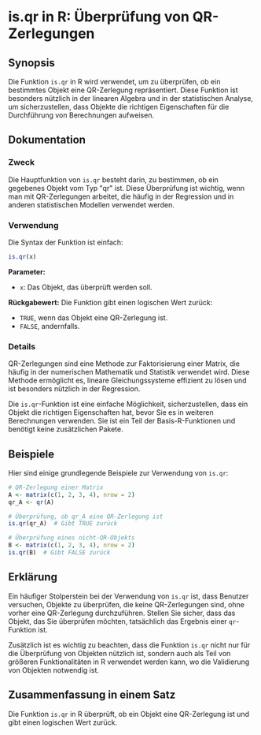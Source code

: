 <!--
Meta Description: # is.qr in R: Überprüfung von QR-Zerlegungen ## Synopsis Die Funktion `is.qr` in R wird verwendet, um zu überprüfen, ob ein bestimmtes Objekt eine QR-...
Meta Keywords: die, ist, von, funktion, der
-->

# is.qr in R: Überprüfung von QR-Zerlegungen

## Synopsis
Die Funktion `is.qr` in R wird verwendet, um zu überprüfen, ob ein bestimmtes Objekt eine QR-Zerlegung repräsentiert. Diese Funktion ist besonders nützlich in der linearen Algebra und in der statistischen Analyse, um sicherzustellen, dass Objekte die richtigen Eigenschaften für die Durchführung von Berechnungen aufweisen.

## Dokumentation
### Zweck
Die Hauptfunktion von `is.qr` besteht darin, zu bestimmen, ob ein gegebenes Objekt vom Typ "qr" ist. Diese Überprüfung ist wichtig, wenn man mit QR-Zerlegungen arbeitet, die häufig in der Regression und in anderen statistischen Modellen verwendet werden.

### Verwendung
Die Syntax der Funktion ist einfach:

```R
is.qr(x)
```

**Parameter:**
- `x`: Das Objekt, das überprüft werden soll.

**Rückgabewert:**
Die Funktion gibt einen logischen Wert zurück:
- `TRUE`, wenn das Objekt eine QR-Zerlegung ist.
- `FALSE`, andernfalls.

### Details
QR-Zerlegungen sind eine Methode zur Faktorisierung einer Matrix, die häufig in der numerischen Mathematik und Statistik verwendet wird. Diese Methode ermöglicht es, lineare Gleichungssysteme effizient zu lösen und ist besonders nützlich in der Regression.

Die `is.qr`-Funktion ist eine einfache Möglichkeit, sicherzustellen, dass ein Objekt die richtigen Eigenschaften hat, bevor Sie es in weiteren Berechnungen verwenden. Sie ist ein Teil der Basis-R-Funktionen und benötigt keine zusätzlichen Pakete.

## Beispiele
Hier sind einige grundlegende Beispiele zur Verwendung von `is.qr`:

```R
# QR-Zerlegung einer Matrix
A <- matrix(c(1, 2, 3, 4), nrow = 2)
qr_A <- qr(A)

# Überprüfung, ob qr_A eine QR-Zerlegung ist
is.qr(qr_A)  # Gibt TRUE zurück

# Überprüfung eines nicht-QR-Objekts
B <- matrix(c(1, 2, 3, 4), nrow = 2)
is.qr(B)  # Gibt FALSE zurück
```

## Erklärung
Ein häufiger Stolperstein bei der Verwendung von `is.qr` ist, dass Benutzer versuchen, Objekte zu überprüfen, die keine QR-Zerlegungen sind, ohne vorher eine QR-Zerlegung durchzuführen. Stellen Sie sicher, dass das Objekt, das Sie überprüfen möchten, tatsächlich das Ergebnis einer `qr`-Funktion ist.

Zusätzlich ist es wichtig zu beachten, dass die Funktion `is.qr` nicht nur für die Überprüfung von Objekten nützlich ist, sondern auch als Teil von größeren Funktionalitäten in R verwendet werden kann, wo die Validierung von Objekten notwendig ist.

## Zusammenfassung in einem Satz
Die Funktion `is.qr` in R überprüft, ob ein Objekt eine QR-Zerlegung ist und gibt einen logischen Wert zurück.